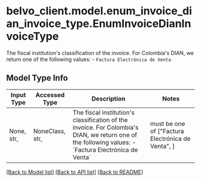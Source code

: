 # belvo_client.model.enum_invoice_dian_invoice_type.EnumInvoiceDianInvoiceType

The fiscal institution's classification of the invoice.  For Colombia's DIAN, we return one of the following values:    - `Factura Electrónica de Venta` 

## Model Type Info
Input Type | Accessed Type | Description | Notes
------------ | ------------- | ------------- | -------------
None, str,  | NoneClass, str,  | The fiscal institution&#x27;s classification of the invoice.  For Colombia&#x27;s DIAN, we return one of the following values:    - &#x60;Factura Electrónica de Venta&#x60;  | must be one of ["Factura Electrónica de Venta", ] 

[[Back to Model list]](../../README.md#documentation-for-models) [[Back to API list]](../../README.md#documentation-for-api-endpoints) [[Back to README]](../../README.md)

